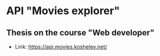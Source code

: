 # API "Movies explorer"
## Thesis on the course "Web developer" 

- Link: https://api.movies.koshelev.net/
